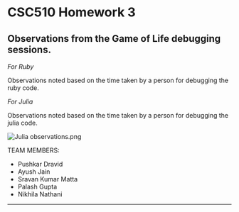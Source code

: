 # CSC510 Homework 3

## Observations from the Game of Life debugging sessions.

*For Ruby*

Observations noted based on the time taken by a person for debugging the ruby code.

*For Julia*

Observations noted based on the time taken by a person for debugging the julia code.

![Julia observations.png](https://i.imgur.com/DOqGtHk.png)


TEAM MEMBERS:

* Pushkar Dravid
* Ayush Jain
* Sravan Kumar Matta
* Palash Gupta
* Nikhila Nathani


***